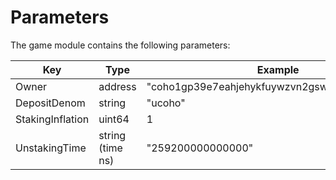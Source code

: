 <!--
order: 5
-->

# Parameters

The game module contains the following parameters:

| Key              | Type             | Example                                       |
| ---------------- | ---------------- | --------------------------------------------- |
| Owner            | address          | "coho1gp39e7eahjehykfuywzvn2gswfqz22wpukygpa" |
| DepositDenom     | string           | "ucoho"                                       |
| StakingInflation | uint64           | 1                                             |
| UnstakingTime    | string (time ns) | "259200000000000"                             |
